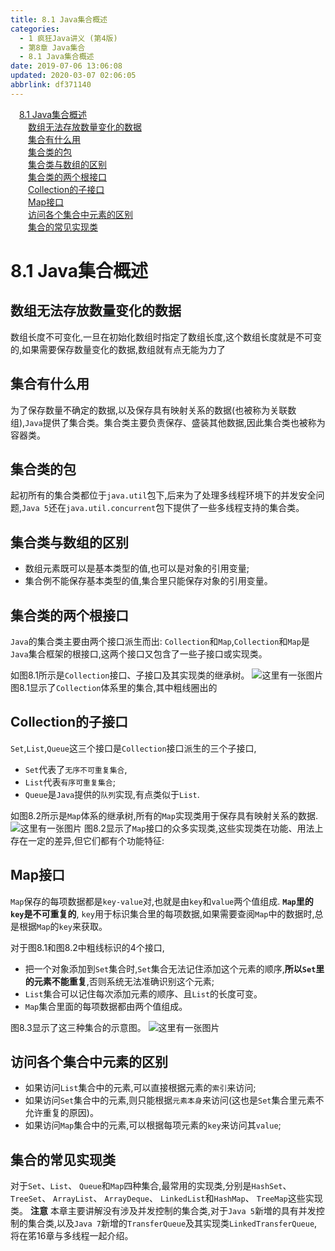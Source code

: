 ```yaml
---
title: 8.1 Java集合概述
categories: 
  - 1 疯狂Java讲义 (第4版)
  - 第8章 Java集合
  - 8.1 Java集合概述
date: 2019-07-06 13:06:08
updated: 2020-03-07 02:06:05
abbrlink: df371140
---
```

<div id='my_toc'><a href="/JavaReadingNotes/df371140/#8-1-Java集合概述" class="header_1">8.1 Java集合概述</a>&nbsp;<br><a href="/JavaReadingNotes/df371140/#数组无法存放数量变化的数据" class="header_2">数组无法存放数量变化的数据</a>&nbsp;<br><a href="/JavaReadingNotes/df371140/#集合有什么用" class="header_2">集合有什么用</a>&nbsp;<br><a href="/JavaReadingNotes/df371140/#集合类的包" class="header_2">集合类的包</a>&nbsp;<br><a href="/JavaReadingNotes/df371140/#集合类与数组的区别" class="header_2">集合类与数组的区别</a>&nbsp;<br><a href="/JavaReadingNotes/df371140/#集合类的两个根接口" class="header_2">集合类的两个根接口</a>&nbsp;<br><a href="/JavaReadingNotes/df371140/#Collection的子接口" class="header_2">Collection的子接口</a>&nbsp;<br><a href="/JavaReadingNotes/df371140/#Map接口" class="header_2">Map接口</a>&nbsp;<br><a href="/JavaReadingNotes/df371140/#访问各个集合中元素的区别" class="header_2">访问各个集合中元素的区别</a>&nbsp;<br><a href="/JavaReadingNotes/df371140/#集合的常见实现类" class="header_2">集合的常见实现类</a>&nbsp;<br></div>
<style>.header_1{margin-left: 1em;}.header_2{margin-left: 2em;}.header_3{margin-left: 3em;}.header_4{margin-left: 4em;}.header_5{margin-left: 5em;}.header_6{margin-left: 6em;}</style>
<!--more-->
<script>if (navigator.platform.search('arm')==-1){document.getElementById('my_toc').style.display = 'none';}var e,p = document.getElementsByTagName('p');while (p.length>0) {e = p[0];e.parentElement.removeChild(e);}</script>

<!--end-->
<!--SSTStart-->
# 8.1 Java集合概述 #
## 数组无法存放数量变化的数据 ##
数组长度不可变化,一旦在初始化数组时指定了数组长度,这个数组长度就是不可变的,如果需要保存数量变化的数据,数组就有点无能为力了
## 集合有什么用 ##
为了保存数量不确定的数据,以及保存具有映射关系的数据(也被称为关联数组),`Java`提供了集合类。集合类主要负责保存、盛装其他数据,因此集合类也被称为容器类。
## 集合类的包 ##
起初所有的集合类都位于`java.util`包下,后来为了处理多线程环境下的并发安全问题,`Java 5`还在`java.util.concurrent`包下提供了一些多线程支持的集合类。
## 集合类与数组的区别 ##
- 数组元素既可以是基本类型的值,也可以是对象的引用变量;
- 集合例不能保存基本类型的值,集合里只能保存对象的引用变量。

## 集合类的两个根接口 ##
`Java`的集合类主要由两个接口派生而出: `Collection`和`Map`,`Collection`和`Map`是`Java`集合框架的根接口,这两个接口又包含了一些子接口或实现类。
<!--SSTStop-->

如图8.1所示是`Collection`接口、子接口及其实现类的继承树。
![这里有一张图片](https://image-1257720033.cos.ap-shanghai.myqcloud.com/blog/readbooknote/fangkuangJavaJiangYi3/8/1.png)
图8.1显示了`Collection`体系里的集合,其中粗线圈出的
<!--SSTStart-->
## Collection的子接口 ##
`Set`,`List`,`Queue`这三个接口是`Collection`接口派生的三个子接口,
- `Set`代表了`无序不可重复集合`,
- `List`代表`有序可重复集合`;
- `Queue`是`Java`提供的`队列`实现,有点类似于`List`.

<!--SSTStop-->
如图8.2所示是`Map`体系的继承树,所有的`Map`实现类用于保存具有映射关系的数据.
![这里有一张图片](https://image-1257720033.cos.ap-shanghai.myqcloud.com/blog/readbooknote/fangkuangJavaJiangYi3/8/2.png)
图8.2显示了`Map`接口的众多实现类,这些实现类在功能、用法上存在一定的差异,但它们都有个功能特征:
<!--SSTStart-->
## Map接口 ##
`Map`保存的每项数据都是`key-value`对,也就是由`key`和`value`两个值组成.
**`Map`里的`key`是不可重复的**,
`key`用于标识集合里的每项数据,如果需要查阅`Map`中的数据时,总是根据`Map`的`key`来获取。
<!--SSTStop-->
对于图8.1和图8.2中粗线标识的4个接口,
<!--SSTStart-->
- 把一个对象添加到`Set`集合时,`Set`集合无法记住添加这个元素的顺序,**所以`Set`里的元素不能重复**,否则系统无法准确识别这个元素;
- `List`集合可以记住每次添加元素的顺序、且`List`的长度可变。
- `Map`集合里面的每项数据都由两个值组成。
<!--SSTStop-->

图8.3显示了这三种集合的示意图。
![这里有一张图片](https://image-1257720033.cos.ap-shanghai.myqcloud.com/blog/readbooknote/fangkuangJavaJiangYi3/8/3.png)

<!--SSTStart-->
## 访问各个集合中元素的区别 ##
- 如果访问`List`集合中的元素,可以直接根据元素的`索引`来访问;
- 如果访问`Set`集合中的元素,则只能根据`元素本身`来访问(这也是`Set`集合里元素不允许重复的原因)。
- 如果访问`Map`集合中的元素,可以根据每项元素的`key`来访问其`value`;

## 集合的常见实现类 ##
对于`Set`、`List`、 `Queue`和`Map`四种集合,最常用的实现类,分别是`HashSet`、 `TreeSet`、 `ArrayList`、 `ArrayDeque`、 `LinkedList`和`HashMap`、 `TreeMap`这些实现类。
**注意**
本章主要讲解没有涉及并发控制的集合类,对于`Java 5`新増的具有并发控制的集合类,以及`Java 7`新增的`TransferQueue`及其实现类`LinkedTransferQueue`,将在笫16章与多线程一起介绍。
<!--SSTStop-->

